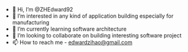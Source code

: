 - 👋 Hi, I’m @ZHEdward92
- 👀 I’m interested in any kind of application building especially for manufacturing
- 🌱 I’m currently learning software architecture
- 💞️ I’m looking to collaborate on building interesting software project
- 📫 How to reach me - edwardzihao@gmail.com

<!---
ZHEdward92/ZHEdward92 is a ✨ special ✨ repository because its `README.md` (this file) appears on your GitHub profile.
You can click the Preview link to take a look at your changes.
--->
